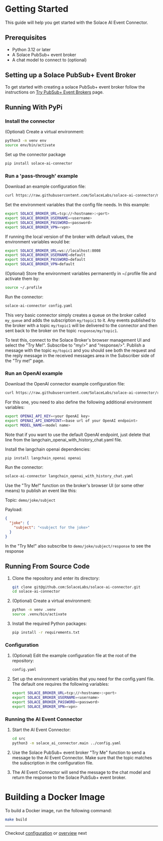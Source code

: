 # Getting Started

This guide will help you get started with the Solace AI Event Connector.

## Prerequisites

- Python 3.12 or later
- A Solace PubSub+ event broker
- A chat model to connect to (optional)

## Setting up a Solace PubSub+ Event Broker

To get started with creating a solace PubSub+ event broker follow the instructions on [Try PubSub+ Event Brokers](https://docs.solace.com/Get-Started/Getting-Started-Try-Broker.htm) page.

## Running With PyPi

### Install the connector

(Optional) Create a virtual environment:

```sh
python3 -m venv env
source env/bin/activate
```

Set up the connector package
```sh
pip install solace-ai-connector
```

### Run a 'pass-through' example

Download an example configuration file:

```sh
curl https://raw.githubusercontent.com/SolaceLabs/solace-ai-connector/main/config.yaml > config.yaml
```

Set the environment variables that the config file needs. In this example:

```sh
export SOLACE_BROKER_URL=tcp://<hostname>:<port>
export SOLACE_BROKER_USERNAME=<username>
export SOLACE_BROKER_PASSWORD=<password>
export SOLACE_BROKER_VPN=<vpn>
```

If running the local version of the broker with default values, the environment variables would be:

```sh
export SOLACE_BROKER_URL=ws://localhost:8008
export SOLACE_BROKER_USERNAME=default
export SOLACE_BROKER_PASSWORD=default
export SOLACE_BROKER_VPN=default
```

(Optional) Store the environment variables permanently in ~/.profile file and activate them by:

```sh
source ~/.profile
```

Run the connector:

```sh
solace-ai-connector config.yaml
```

This very basic connector simply creates a queue on the broker called `my_queue` and adds the subscription `my/topic1` to it. 
Any events published to the broker with a topic `my/topic1` will be delivered to the connector and then sent back to the 
broker on the topic `response/my/topic1`.

To test this, connect to the Solace Broker's browser management UI and select the "Try Me!". Subscribe to "my/>" and "response/>".
Publish a message with the topic `my/topic1` and you should see both the request and the reply message in the received messages
area in the Subscriber side of the "Try me!" page.

### Run an OpenAI example

Download the OpenAI connector example configuration file:

```sh
curl https://raw.githubusercontent.com/SolaceLabs/solace-ai-connector/refs/heads/main/examples/llm/langchain_openai_with_history_chat.yaml > langchain_openai_with_history_chat.yaml
```

For this one, you need to also define the following additional environment variables:

```sh
export OPENAI_API_KEY=<your OpenAI key>
export OPENAI_API_ENDPOINT=<base url of your OpenAI endpoint>
export MODEL_NAME=<model name>
```

Note that if you want to use the default OpenAI endpoint, just delete that line from the langchain_openai_with_history_chat.yaml file.

Install the langchain openai dependencies:
```sh
pip install langchain_openai openai 
```

Run the connector:

```sh
solace-ai-connector langchain_openai_with_history_chat.yaml
```

Use the "Try Me!" function on the broker's browser UI (or some other means) to publish an event like this:

Topic: `demo/joke/subject`

Payload: 
```json
{
  "joke": {
    "subject": "<subject for the joke>"
  }
}
```

In the "Try Me!" also subscribe to `demo/joke/subject/response` to see the response


## Running From Source Code


1. Clone the repository and enter its directory:

    ```sh
    git clone git@github.com:SolaceLabs/solace-ai-connector.git
    cd solace-ai-connector
    ```
    
2. (Optional) Create a virtual environment:

    ```sh
    python -m venv .venv
    source .venv/bin/activate
    ```

3. Install the required Python packages:

    ```sh
    pip install -r requirements.txt
    ```

### Configuration

1. (Optional) Edit the example configuration file at the root of the repository:

    ```sh
    config.yaml
    ```

2. Set up the environment variables that you need for the config.yaml file. The default one requires the following variables:

    ```sh
    export SOLACE_BROKER_URL=tcp://<hostname>:<port>
    export SOLACE_BROKER_USERNAME=<username>
    export SOLACE_BROKER_PASSWORD=<password>
    export SOLACE_BROKER_VPN=<vpn>
    ```


### Running the AI Event Connector

1. Start the AI Event Connector:

    ```sh
    cd src
    python3 -m solace_ai_connector.main ../config.yaml
    ```

2. Use the Solace PubSub+ event broker "Try Me" function to send a message to the AI Event Connector. Make sure that the topic matches the subscription in the configuration file.

3. The AI Event Connector will send the message to the chat model and return the response to the Solace PubSub+ event broker.


# Building a Docker Image

To build a Docker image, run the following command:

```sh
make build
```

---

Checkout [configuration](configuration.md) or [overview](overview.md) next